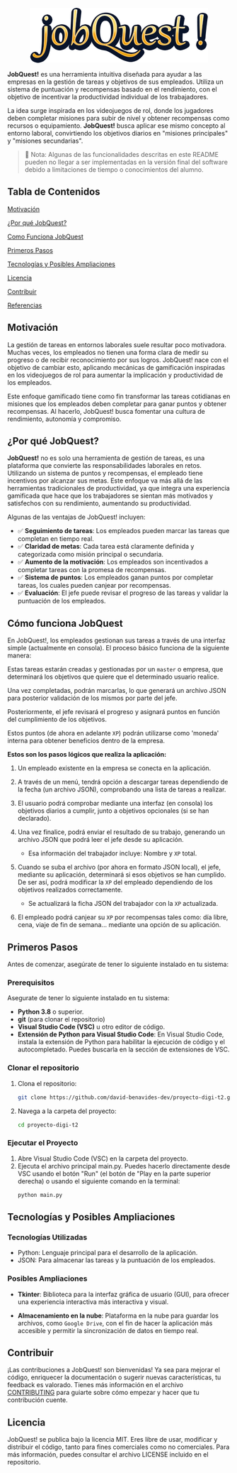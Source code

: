 <p align="center"><img alt="jobQuest" src="./assets/readme-header.png"/></p>

**JobQuest!** es una herramienta intuitiva diseñada para ayudar a las empresas en la gestión de tareas y objetivos de sus empleados. Utiliza un sistema de puntuación y recompensas basado en el rendimiento, con el objetivo de incentivar la productividad individual de los trabajadores.

La idea surge inspirada en los videojuegos de rol, donde los jugadores deben completar misiones para subir de nivel y obtener recompensas como recursos o equipamiento. **JobQuest!** busca aplicar ese mismo concepto al entorno laboral, convirtiendo los objetivos diarios en "misiones principales" y "misiones secundarias".

> 📝 Nota: Algunas de las funcionalidades descritas en este README pueden no llegar a ser implementadas en la versión final del 
> software debido a limitaciones de tiempo o conocimientos del alumno.

## Tabla de Contenidos

[Motivación](#motivacion)

[¿Por qué JobQuest?](#porque-jobquest)

[Como Funciona JobQuest](#como-funciona-jobquest)

[Primeros Pasos](#primeros-pasos)

[Tecnologías y Posibles Ampliaciones](#posiblers-ampliaciones)

[Licencia](#licencia)

[Contribuir](#contribuir)

[Referencias](#referencias)

## Motivación
La gestión de tareas en entornos laborales suele resultar poco motivadora. Muchas veces, los empleados no tienen una forma clara de medir su progreso o de recibir reconocimiento por sus logros. JobQuest! nace con el objetivo de cambiar esto, aplicando mecánicas de gamificación inspiradas en los videojuegos de rol para aumentar la implicación y productividad de los empleados.

Este enfoque gamificado tiene como fin transformar las tareas cotidianas en misiones que los empleados deben completar para ganar puntos y obtener recompensas. Al hacerlo, JobQuest! busca fomentar una cultura de rendimiento, autonomía y compromiso.

## ¿Por qué JobQuest?
**JobQuest!** no es solo una herramienta de gestión de tareas, es una plataforma que convierte las responsabilidades laborales en retos. Utilizando un sistema de puntos y recompensas, el empleado tiene incentivos por alcanzar sus metas. Este enfoque va más allá de las herramientas tradicionales de productividad, ya que integra una experiencia gamificada que hace que los trabajadores se sientan más motivados y satisfechos con su rendimiento, aumentando su productividad.

Algunas de las ventajas de JobQuest! incluyen:
- ✅ **Seguimiento de tareas**: Los empleados pueden marcar las tareas que completan en tiempo real.
- ✅ **Claridad de metas**: Cada tarea está claramente definida y categorizada como misión principal o secundaria.
- ✅ **Aumento de la motivación**: Los empleados son incentivados a completar tareas con la promesa de recompensas.
- ✅ **Sistema de puntos**: Los empleados ganan puntos por completar tareas, los cuales pueden canjear por recompensas.
- ✅ **Evaluación**: El jefe puede revisar el progreso de las tareas y validar la puntuación de los empleados.

## Cómo funciona JobQuest

En JobQuest!, los empleados gestionan sus tareas a través de una interfaz simple (actualmente en consola). El proceso básico funciona de la siguiente manera:

Estas tareas estarán creadas y gestionadas por un `master` o empresa, que determinará los objetivos que quiere que el determinado usuario realice.

Una vez completadas, podrán marcarlas, lo que generará un archivo JSON para posterior validación de los mismos por parte del jefe.

Posteriormente, el jefe revisará el progreso y asignará puntos en función del cumplimiento de los objetivos. 

Estos puntos (de ahora en adelante `XP`) podrán utilizarse como 'moneda' interna para obtener beneficios dentro de la empresa.

**Estos son los pasos lógicos que realiza la aplicación:**

1. Un empleado existente en la empresa se conecta en la aplicación.

2. A través de un menú, tendrá opción a descargar tareas dependiendo de la fecha (un archivo JSON), comprobando una lista de tareas a realizar.

3. El usuario podrá comprobar mediante una interfaz (en consola) los objetivos diarios a cumplir, junto a objetivos opcionales (si se han declarado).

4. Una vez finalice, podrá enviar el resultado de su trabajo, generando un archivo JSON que podrá leer el jefe desde su aplicación.
    - Esa información del trabajador incluye: Nombre y `XP` total.

5. Cuando se suba el archivo (por ahora en formato JSON local), el jefe, mediante su aplicación, determinará si esos objetivos se han cumplido. De ser así, podrá modificar la `XP` del empleado dependiendo de los objetivos realizados correctamente.
    - Se actualizará la ficha JSON del trabajador con la `XP` actualizada.

6. El empleado podrá canjear su `XP` por recompensas tales como: día libre, cena, viaje de fin de semana... mediante una opción de su aplicación.

## Primeros Pasos

Antes de comenzar, asegúrate de tener lo siguiente instalado en tu sistema:

### Prerequisitos
Asegurate de tener lo siguiente instalado en tu sistema:
- **Python 3.8** o superior.
- **git** (para clonar el repositorio)
- **Visual Studio Code (VSC)** u otro editor de código.
- **Extensión de Python para Visual Studio Code**: En Visual Studio Code, instala la extensión de Python para habilitar la ejecución de código y el autocompletado. Puedes buscarla en la sección de extensiones de VSC.

### Clonar el repositorio
1. Clona el repositorio:
   ```bash
   git clone https://github.com/david-benavides-dev/proyecto-digi-t2.git
   ```

2. Navega a la carpeta del proyecto:
   ```bash
   cd proyecto-digi-t2
   ```

### Ejecutar el Proyecto
1. Abre Visual Studio Code (VSC) en la carpeta del proyecto.
2. Ejecuta el archivo principal main.py.
   Puedes hacerlo directamente desde VSC usando el botón "Run" (el botón de "Play en la parte superior derecha) o usando el siguiente comando en la terminal:
   ```bash
   python main.py
   ```

## Tecnologías y Posibles Ampliaciones
### Tecnologías Utilizadas
- Python: Lenguaje principal para el desarrollo de la aplicación.
- JSON: Para almacenar las tareas y la puntuación de los empleados.

### Posibles Ampliaciones
- **Tkinter**: Biblioteca para la interfaz gráfica de usuario (GUI), para ofrecer una experiencia interactiva más interactiva y visual.

- **Almacenamiento en la nube**: Plataforma en la nube para guardar los archivos, como `Google Drive`, con el fin de hacer la aplicación más accesible y permitir la sincronización de datos en tiempo real.

## Contribuir
¡Las contribuciones a JobQuest! son bienvenidas! Ya sea para mejorar el código, enriquecer la documentación o sugerir nuevas características, tu feedback es valorado. Tienes más información en el archivo [CONTRIBUTING](https://github.com/david-benavides-dev/proyecto-digi-t2/blob/main/CONTRIBUTING.md) para guiarte sobre cómo empezar y hacer que tu contribución cuente.

## Licencia
JobQuest! se publica bajo la licencia MIT. Eres libre de usar, modificar y distribuir el código, tanto para fines comerciales como no comerciales. Para más información, puedes consultar el archivo LICENSE incluido en el repositorio.
